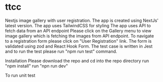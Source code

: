 # ttcc
Nextjs image gallery with user registration.
The app is created using NextJs' latest version. 
The app uses TailwindCSS for styling
The app uses API to fetch data from an API endpoint
Please click on the Gallery menu to view image gallery which is fetching the images from API endpoint.
To navigate to a registration form please click on "User Registration" link.
The form is validated using zod and React Hook Form.
The test case is written in Jest and to run the test please run "npm run test" command.


Installation
Please download the repo and cd into the repo directory
run "npm install"
run "npn run dev"

To run unit test 